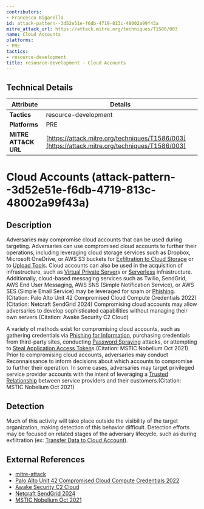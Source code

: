 ```yaml
---
contributors:
- Francesco Bigarella
id: attack-pattern--3d52e51e-f6db-4719-813c-48002a99f43a
mitre_attack_url: https://attack.mitre.org/techniques/T1586/003
name: Cloud Accounts
platforms:
- PRE
tactics:
- resource-development
title: resource-development - Cloud Accounts
---
```


## Technical Details

| Attribute | Details |
|-----------|----------|
| **Tactics** | resource-development |
| **Platforms** | PRE |
| **MITRE ATT&CK URL** | [https://attack.mitre.org/techniques/T1586/003](https://attack.mitre.org/techniques/T1586/003) |

# Cloud Accounts (attack-pattern--3d52e51e-f6db-4719-813c-48002a99f43a)

## Description
Adversaries may compromise cloud accounts that can be used during targeting. Adversaries can use compromised cloud accounts to further their operations, including leveraging cloud storage services such as Dropbox, Microsoft OneDrive, or AWS S3 buckets for [Exfiltration to Cloud Storage](https://attack.mitre.org/techniques/T1567/002) or to [Upload Tool](https://attack.mitre.org/techniques/T1608/002)s. Cloud accounts can also be used in the acquisition of infrastructure, such as [Virtual Private Server](https://attack.mitre.org/techniques/T1583/003)s or [Serverless](https://attack.mitre.org/techniques/T1583/007) infrastructure. Additionally, cloud-based messaging services such as Twilio, SendGrid, AWS End User Messaging, AWS SNS (Simple Notification Service), or AWS SES (Simple Email Service) may be leveraged for spam or [Phishing](https://attack.mitre.org/techniques/T1566).(Citation: Palo Alto Unit 42 Compromised Cloud Compute Credentials 2022)(Citation: Netcraft SendGrid 2024) Compromising cloud accounts may allow adversaries to develop sophisticated capabilities without managing their own servers.(Citation: Awake Security C2 Cloud)

A variety of methods exist for compromising cloud accounts, such as gathering credentials via [Phishing for Information](https://attack.mitre.org/techniques/T1598), purchasing credentials from third-party sites, conducting [Password Spraying](https://attack.mitre.org/techniques/T1110/003) attacks, or attempting to [Steal Application Access Token](https://attack.mitre.org/techniques/T1528)s.(Citation: MSTIC Nobelium Oct 2021) Prior to compromising cloud accounts, adversaries may conduct Reconnaissance to inform decisions about which accounts to compromise to further their operation. In some cases, adversaries may target privileged service provider accounts with the intent of leveraging a [Trusted Relationship](https://attack.mitre.org/techniques/T1199) between service providers and their customers.(Citation: MSTIC Nobelium Oct 2021)

## Detection
Much of this activity will take place outside the visibility of the target organization, making detection of this behavior difficult. Detection efforts may be focused on related stages of the adversary lifecycle, such as during exfiltration (ex: [Transfer Data to Cloud Account](https://attack.mitre.org/techniques/T1537)).

## External References
- [mitre-attack](https://attack.mitre.org/techniques/T1586/003)
- [Palo Alto Unit 42 Compromised Cloud Compute Credentials 2022](https://unit42.paloaltonetworks.com/compromised-cloud-compute-credentials/)
- [Awake Security C2 Cloud](https://awakesecurity.com/blog/threat-hunting-series-detecting-command-control-in-the-cloud/)
- [Netcraft SendGrid 2024](https://www.netcraft.com/blog/popular-email-platform-used-to-impersonate-itself/)
- [MSTIC Nobelium Oct 2021](https://www.microsoft.com/security/blog/2021/10/25/nobelium-targeting-delegated-administrative-privileges-to-facilitate-broader-attacks/)
